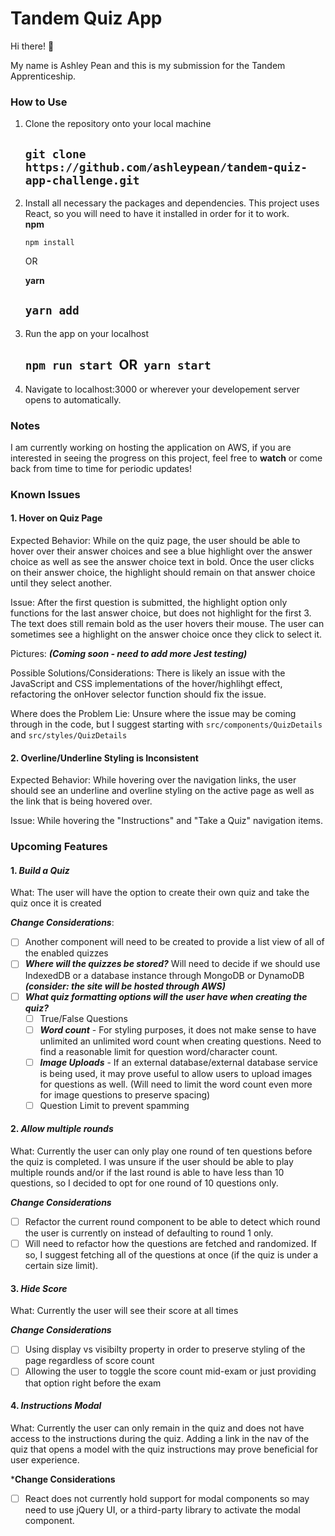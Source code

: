 # Tandem Quiz App
Hi there! 	&#x1f44b;  

My name is Ashley Pean and this is my submission for the Tandem Apprenticeship. 

### How to Use
1. Clone the repository onto your local machine  

    ```git clone https://github.com/ashleypean/tandem-quiz-app-challenge.git```
    ---
2. Install all necessary the packages and dependencies. This project uses React, so you will need to have it installed in order for it to work.  
   **npm** 

    ```npm install```  
    
    OR
    
   **yarn**  

    ```yarn add```
    ---
3. Run the app on your localhost  

    ```npm run start```&nbsp;  OR &nbsp;```yarn start```
    ---
4. Navigate to localhost:3000 or wherever your developement server opens to automatically.
    
### Notes

I am currently working on hosting the application on AWS, if you are interested in seeing the progress on this project, feel free to **watch** or come back from time to time for periodic updates!

### Known Issues

#### 1. Hover on Quiz Page

Expected Behavior: While on the quiz page, the user should be able to hover over their answer choices and see a blue highlight over the answer choice as well as see the answer choice text in bold. Once the user clicks on their answer choice, the highlight should remain on that answer choice until they select another.

Issue:  After the first question is submitted, the highlight option only functions for the last answer choice, but does not highlight for the first 3. The text does still remain bold as the user hovers their mouse. The user can sometimes see a highlight on the answer choice once they click to select it. 

Pictures: ***(Coming soon - need to add more Jest testing)***

Possible Solutions/Considerations: There is likely an issue with the JavaScript and CSS implementations of the hover/highlihgt effect, refactoring the onHover selector function should fix the issue. 

Where does the Problem Lie: Unsure where the issue may be coming through in the code, but I suggest starting with ```src/components/QuizDetails ``` and ```src/styles/QuizDetails```

#### 2. Overline/Underline Styling is Inconsistent

Expected Behavior: While hovering over the navigation links, the user should see an underline and overline styling on the active page as well as the link that is being hovered over. 

Issue: While hovering the "Instructions" and "Take a Quiz" navigation items. 


### Upcoming Features

#### 1. ***Build a Quiz*** 

What: The user will have the option to create their own quiz and take the quiz once it is created

***Change Considerations***: 
- [ ] Another component will need to be created to provide a list view of all of the enabled quizzes
 - [ ] ***Where will the quizzes be stored?*** Will need to decide if we should use IndexedDB or a database instance through MongoDB or DynamoDB ***(consider: the site will be hosted through AWS)***
 - [ ] ***What quiz formatting options will the user have when creating the quiz?***
   - [ ] True/False Questions
   - [ ] ***Word count*** - For styling purposes, it does not make sense to have unlimited an unlimited word count when creating questions. Need to find a reasonable limit for question word/character count.
   - [ ] ***Image Uploads*** - If an external database/external database service is being used, it may prove useful to allow users to upload images for questions as well. (Will need to limit the word count even more for image questions to preserve spacing)
   - [ ] Question Limit to prevent spamming

#### 2. ***Allow multiple rounds***

What: Currently the user can only play one round of ten questions before the quiz is completed. I was unsure if the user should be able to play multiple rounds and/or if the last round is able to have less than 10 questions, so I decided to opt for one round of 10 questions only.

***Change Considerations***
- [ ] Refactor the current round component to be able to detect which round the user is currently on instead of defaulting to round 1 only. 
- [ ] Will need to refactor how the questions are fetched and randomized. If so, I suggest fetching all of the questions at once (if the quiz is under a certain size limit). 

#### 3. ***Hide Score***

What: Currently the user will see their score at all times 

***Change Considerations*** 
- [ ] Using display vs visibilty property in order to preserve styling of the page regardless of score count
- [ ] Allowing the user to toggle the score count mid-exam or just providing that option right before the exam

#### 4. ***Instructions Modal***
What: Currently the user can only remain in the quiz and does not have access to the instructions during the quiz. Adding a link in the nav of the quiz that opens a model with the quiz instructions may prove beneficial for user experience. 

***Change Considerations** 
- [ ] React does not currently hold support for modal components so may need to use jQuery UI, or a third-party library to activate the modal component.











